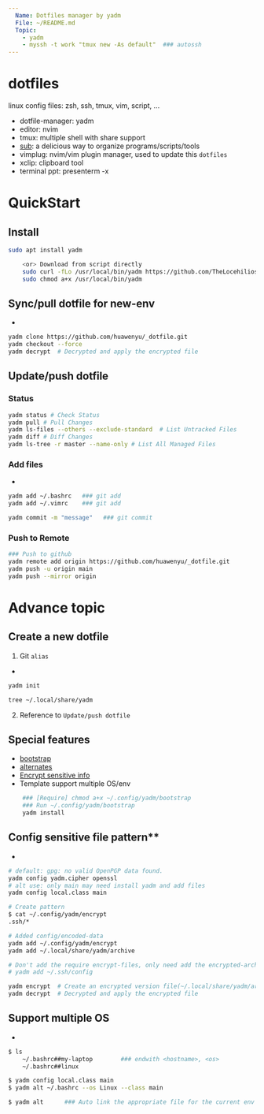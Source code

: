 ```yaml
---
  Name: Dotfiles manager by yadm
  File: ~/README.md
  Topic:
    - yadm
    - myssh -t work "tmux new -As default"  ### autossh
---
```


# dotfiles

linux config files: zsh, ssh, tmux, vim, script, ...
- dotfile-manager: yadm
- editor: nvim
- tmux: multiple shell with share support
- [sub](https://github.com/qrush/sub): a delicious way to organize programs/scripts/tools
- vimplug: nvim/vim plugin manager, used to update this `dotfiles`
- xclip: clipboard tool
- terminal ppt: presenterm -x

# QuickStart

## Install

```bash
sudo apt install yadm

    <or> Download from script directly
    sudo curl -fLo /usr/local/bin/yadm https://github.com/TheLocehiliosan/yadm/raw/master/yadm
    sudo chmod a+x /usr/local/bin/yadm
```

## Sync/pull dotfile for new-env
 -
```bash
yadm clone https://github.com/huawenyu/_dotfile.git
yadm checkout --force
yadm decrypt  # Decrypted and apply the encrypted file
```

## Update/push dotfile

### Status

```bash
yadm status # Check Status
yadm pull # Pull Changes
yadm ls-files --others --exclude-standard  # List Untracked Files
yadm diff # Diff Changes
yadm ls-tree -r master --name-only # List All Managed Files
```

### Add files
 -
```bash
yadm add ~/.bashrc   ### git add
yadm add ~/.vimrc    ### git add

yadm commit -m "message"   ### git commit
```

### Push to Remote

```bash
### Push to github
yadm remote add origin https://github.com/huawenyu/_dotfile.git
yadm push -u origin main
yadm push --mirror origin
```

# Advance topic

## Create a new dotfile

1. Git `alias`
 -
```bash
yadm init
```

```bash +exec
tree ~/.local/share/yadm
```

2. Reference to `Update/push dotfile`

## Special features

- [bootstrap](https://yadm.io/docs/bootstrap#)
- [alternates](https://yadm.io/docs/alternates#)
- [Encrypt sensitive info](https://yadm.io/docs/encryption#)
- Template support multiple OS/env


```bash
    ### [Require] chmod a+x ~/.config/yadm/bootstrap
    ### Run ~/.config/yadm/bootstrap
    yadm install
```

## Config sensitive file pattern**
 -

```bash
# default: gpg: no valid OpenPGP data found.
yadm config yadm.cipher openssl
# alt use: only main may need install yadm and add files
yadm config local.class main

# Create pattern
$ cat ~/.config/yadm/encrypt
.ssh/*

# Added config/encoded-data
yadm add ~/.config/yadm/encrypt
yadm add ~/.local/share/yadm/archive
```

```bash
# Don't add the require encrypt-files, only need add the encrypted-archive, that's enough
# yadm add ~/.ssh/config

yadm encrypt  # Create an encrypted version file(~/.local/share/yadm/archive)
yadm decrypt  # Decrypted and apply the encrypted file
```


## Support multiple OS
 -
```bash
$ ls
    ~/.bashrc##my-laptop        ### endwith <hostname>, <os>
    ~/.bashrc##linux

$ yadm config local.class main
$ yadm alt ~/.bashrc --os Linux --class main

$ yadm alt      ### Auto link the appropriate file for the current env
```


